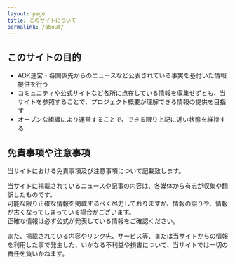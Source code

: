 ```yaml
---
layout: page
title: このサイトについて
permalink: /about/
---
```


## このサイトの目的
- ADK運営・各関係先からのニュースなど公表されている事実を基付いた情報提供を行う
- コミュニティや公式サイトなど各所に点在している情報を収集せずとも、当サイトを参照することで、プロジェクト概要が理解できる情報の提供を目指す
- オープンな組織により運営することで、できる限り上記に近い状態を維持する

## 免責事項や注意事項
当サイトにおける免責事項及び注意事項について記載致します。

当サイトに掲載されているニュースや記事の内容は、各媒体から有志が収集や翻訳したものです。  
可能な限り正確な情報を掲載するべく尽力しておりますが、情報の誤りや、情報が古くなってしまっている場合がございます。  
正確な情報は必ず公式が発表している情報をご確認ください。

また、掲載されている内容やリンク先、サービス等、または当サイトからの情報を利用した事で発生した、いかなる不利益や損害について、当サイトでは一切の責任を負いかねます。
